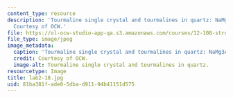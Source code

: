 ```yaml
---
content_type: resource
description: 'Tourmaline single crystal and tourmalines in quartz: NaMg3Al5B3Si6O27(OH)4.
  Courtesy of OCW.'
file: https://ol-ocw-studio-app-qa.s3.amazonaws.com/courses/12-108-structure-of-earth-materials-fall-2004/81ba381fade05dbad91194b41151d575_lab2-18.jpg
file_type: image/jpeg
image_metadata:
  caption: 'Tourmaline single crystal and tourmalines in quartz: NaMg3Al5B3Si6O27(OH)4.'
  credit: Courtesy of OCW.
  image-alt: Tourmaline single crystal and tourmalines in quartz.
resourcetype: Image
title: lab2-18.jpg
uid: 81ba381f-ade0-5dba-d911-94b41151d575
---
```

